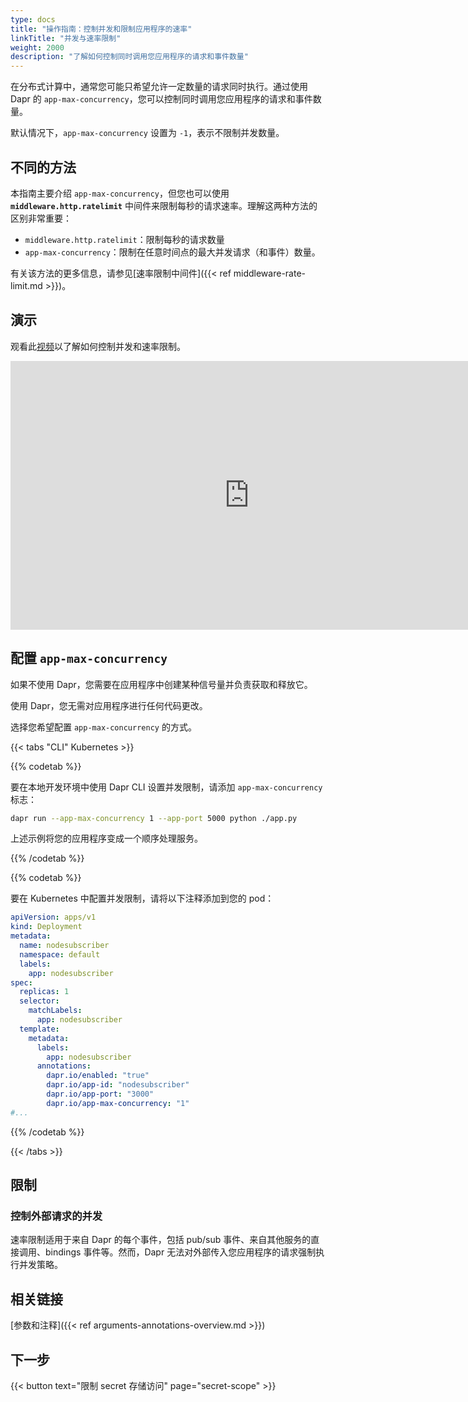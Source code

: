 ```yaml
---
type: docs
title: "操作指南：控制并发和限制应用程序的速率"
linkTitle: "并发与速率限制"
weight: 2000
description: "了解如何控制同时调用您应用程序的请求和事件数量"
---
```


在分布式计算中，通常您可能只希望允许一定数量的请求同时执行。通过使用 Dapr 的 `app-max-concurrency`，您可以控制同时调用您应用程序的请求和事件数量。

默认情况下，`app-max-concurrency` 设置为 `-1`，表示不限制并发数量。

## 不同的方法

本指南主要介绍 `app-max-concurrency`，但您也可以使用 **`middleware.http.ratelimit`** 中间件来限制每秒的请求速率。理解这两种方法的区别非常重要：

- `middleware.http.ratelimit`：限制每秒的请求数量
- `app-max-concurrency`：限制在任意时间点的最大并发请求（和事件）数量。

有关该方法的更多信息，请参见[速率限制中间件]({{< ref middleware-rate-limit.md >}})。

## 演示

观看此[视频](https://youtu.be/yRI5g6o_jp8?t=1710)以了解如何控制并发和速率限制。

<div class="embed-responsive embed-responsive-16by9">
<iframe width="764" height="430" src="https://www.youtube-nocookie.com/embed/yRI5g6o_jp8?t=1710" frameborder="0" allow="accelerometer; autoplay; clipboard-write; encrypted-media; gyroscope; picture-in-picture" allowfullscreen></iframe>
</div>

## 配置 `app-max-concurrency`

如果不使用 Dapr，您需要在应用程序中创建某种信号量并负责获取和释放它。

使用 Dapr，您无需对应用程序进行任何代码更改。

选择您希望配置 `app-max-concurrency` 的方式。

{{< tabs "CLI" Kubernetes >}}

 <!-- CLI -->
{{% codetab %}}

要在本地开发环境中使用 Dapr CLI 设置并发限制，请添加 `app-max-concurrency` 标志：

```bash
dapr run --app-max-concurrency 1 --app-port 5000 python ./app.py
```

上述示例将您的应用程序变成一个顺序处理服务。

{{% /codetab %}}

 <!-- Kubernetes -->
{{% codetab %}}

要在 Kubernetes 中配置并发限制，请将以下注释添加到您的 pod：

```yaml
apiVersion: apps/v1
kind: Deployment
metadata:
  name: nodesubscriber
  namespace: default
  labels:
    app: nodesubscriber
spec:
  replicas: 1
  selector:
    matchLabels:
      app: nodesubscriber
  template:
    metadata:
      labels:
        app: nodesubscriber
      annotations:
        dapr.io/enabled: "true"
        dapr.io/app-id: "nodesubscriber"
        dapr.io/app-port: "3000"
        dapr.io/app-max-concurrency: "1"
#...
```

{{% /codetab %}}

{{< /tabs >}}

## 限制

### 控制外部请求的并发
速率限制适用于来自 Dapr 的每个事件，包括 pub/sub 事件、来自其他服务的直接调用、bindings 事件等。然而，Dapr 无法对外部传入您应用程序的请求强制执行并发策略。

## 相关链接

[参数和注释]({{< ref arguments-annotations-overview.md >}})

## 下一步

{{< button text="限制 secret 存储访问" page="secret-scope" >}}
